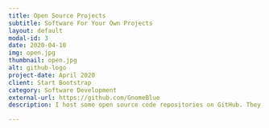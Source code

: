 ```yaml
---
title: Open Source Projects
subtitle: Software For Your Own Projects
layout: default
modal-id: 3
date: 2020-04-10
img: open.jpg
thumbnail: open.jpg
alt: github-logo
project-date: April 2020
client: Start Bootstrap
category: Software Development
external-url: https://github.com/GnomeBlue
description: I host some open source code repositories on GitHub. They include some projects I have done for Serpentine and other hobby projects that might be interesting for you to take a look at!

---
```

